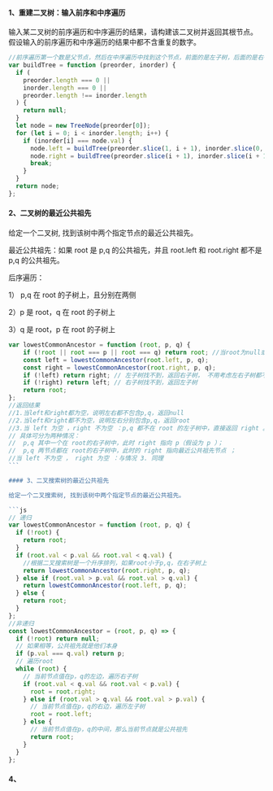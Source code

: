 #### 1、重建二叉树：输入前序和中序遍历

输入某二叉树的前序遍历和中序遍历的结果，请构建该二叉树并返回其根节点。
假设输入的前序遍历和中序遍历的结果中都不含重复的数字。

```js
//前序遍历第一个数是父节点，然后在中序遍历中找到这个节点，前面的是左子树，后面的是右子树。
var buildTree = function (preorder, inorder) {
  if (
    preorder.length === 0 ||
    inorder.length === 0 ||
    preorder.length !== inorder.length
  ) {
    return null;
  }
  let node = new TreeNode(preorder[0]);
  for (let i = 0; i < inorder.length; i++) {
    if (inorder[i] === node.val) {
      node.left = buildTree(preorder.slice(1, i + 1), inorder.slice(0, i));
      node.right = buildTree(preorder.slice(i + 1), inorder.slice(i + 1));
      break;
    }
  }
  return node;
};
```

#### 2、二叉树的最近公共祖先

给定一个二叉树, 找到该树中两个指定节点的最近公共祖先。

最近公共祖先：如果 root 是 p,q 的公共祖先，并且 root.left 和 root.right 都不是 p,q 的公共祖先。

后序遍历：

1） p,q 在 root 的子树上，且分别在两侧

2）p 是 root，q 在 root 的子树上

3）q 是 root，p 在 root 的子树上

````js
var lowestCommonAncestor = function (root, p, q) {
    if (!root || root === p || root === q) return root; //当root为null或等于p,q就返回root
    const left = lowestCommonAncestor(root.left, p, q);
    const right = lowestCommonAncestor(root.right, p, q);
    if (!left) return right; // 左子树找不到，返回右子树， 不用考虑左右子树都不存在的情况下，因为左右子树都不存在，也返回null，和这种情况一样
    if (!right) return left; // 右子树找不到，返回左子树
    return root;
};
//返回结果
//1.当left和right都为空，说明左右都不包含p,q，返回null
//2.当left和right都不为空，说明左右分别包含p,q，返回root
//3.当 left 为空 ，right 不为空 ：p,q 都不在 root 的左子树中，直接返回 right 。
// 具体可分为两种情况：
//  p,q 其中一个在 root的右子树中，此时 right 指向 p（假设为 p ）；
//  p,q 两节点都在 root的右子树中，此时的 right 指向最近公共祖先节点 ；
//当 left 不为空 ， right 为空 ：与情况 3. 同理
```

#### 3、二叉搜索树的最近公共祖先

给定一个二叉搜索树, 找到该树中两个指定节点的最近公共祖先。

```js
// 递归
var lowestCommonAncestor = function (root, p, q) {
  if (!root) {
    return root;
  }
  if (root.val < p.val && root.val < q.val) {
    //根据二叉搜索树是一个升序排列，如果root小于p,q，在右子树上
    return lowestCommonAncestor(root.right, p, q);
  } else if (root.val > p.val && root.val > q.val) {
    return lowestCommonAncestor(root.left, p, q);
  } else {
    return root;
  }
};
//非递归
const lowestCommonAncestor = (root, p, q) => {
  if (!root) return null;
  // 如果相等，公共祖先就是他们本身
  if (p.val === q.val) return p;
  // 遍历root
  while (root) {
    // 当前节点值在p，q的左边，遍历右子树
    if (root.val < q.val && root.val < p.val) {
      root = root.right;
    } else if (root.val > q.val && root.val > p.val) {
      // 当前节点值在p，q的右边，遍历左子树
      root = root.left;
    } else {
      // 当前节点值在p，q的中间，那么当前节点就是公共祖先
      return root;
    }
  }
};
````

#### 4、
